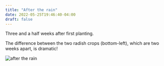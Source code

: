 ```yaml
---
title: "After the rain"
date: 2022-05-25T19:46:40-04:00
draft: false
---
```


Three and a half weeks after first planting.

The difference between the two radish crops (bottom-left), which are two weeks apart, is dramatic!

![after the rain](/2022-05-25-after-the-rain.jpg)
